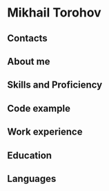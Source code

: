# Mikhail Torohov

## Contacts

## About me

## Skills and Proficiency

## Code example

## Work experience

## Education

## Languages